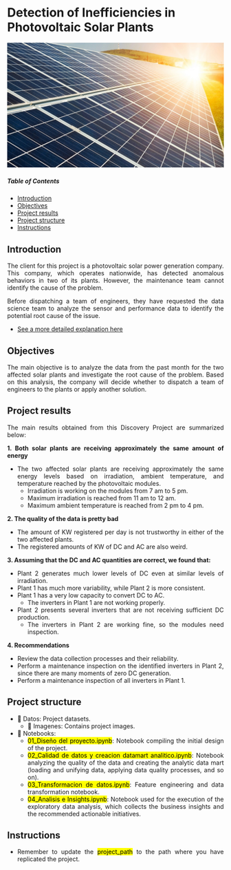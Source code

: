 # Detection of Inefficiencies in Photovoltaic Solar Plants

![featured](https://github.com/pabloelt/detection-inefficiencies-photovoltaic-solar-plants//blob/main/Datos/Imagenes/featured.jpg?raw=true)

##### Table of Contents 
* [Introduction](#introduction)
* [Objectives](#objectives)
* [Project results](#project-results)
* [Project structure](#project-structure)
* [Instructions](#instructions)

<div align="justify"> 
 
## Introduction

The client for this project is a photovoltaic solar power generation company. This company, which operates nationwide, has detected anomalous behaviors in two of its plants. However, the maintenance team cannot identify the cause of the problem.

Before dispatching a team of engineers, they have requested the data science team to analyze the sensor and performance data to identify the potential root cause of the issue.

 * [See a more detailed explanation here](https://pabloelt.github.io/project/project2/)

## Objectives

The main objective is to analyze the data from the past month for the two affected solar plants and investigate the root cause of the problem. Based on this analysis, the company will decide whether to dispatch a team of engineers to the plants or apply another solution.

## Project results

The main results obtained from this Discovery Project are summarized below:

**1. Both solar plants are receiving approximately the same amount of energy**
* The two affected solar plants are receiving approximately the same energy levels based on irradiation, ambient temperature, and temperature reached by the photovoltaic modules.
  * Irradiation is working on the modules from 7 am to 5 pm.
  * Maximum irradiation is reached from 11 am to 12 am.
  * Maximum ambient temperature is reached from 2 pm to 4 pm.

**2. The quality of the data is pretty bad**
* The amount of KW registered per day is not trustworthy in either of the two affected plants.
* The registered amounts of KW of DC and AC are also weird.

**3. Assuming that the DC and AC quantities are correct, we found that:**
* Plant 2 generates much lower levels of DC even at similar levels of irradiation.
* Plant 1 has much more variability, while Plant 2 is more consistent.
* Plant 1 has a very low capacity to convert DC to AC.
  * The inverters in Plant 1 are not working properly.
* Plant 2 presents several inverters that are not receiving sufficient DC production.
  * The inverters in Plant 2 are working fine, so the modules need inspection. 
  
**4. Recommendations**
* Review the data collection processes and their reliability.
* Perform a maintenance inspection on the identified inverters in Plant 2, since there are many moments of zero DC generation.
* Perform a maintenance inspection of all inverters in Plant 1.

## Project structure

* 📁 Datos: Project datasets.
  * 📁 Imagenes: Contains project images.
* 📁 Notebooks:
  * <mark>01_Diseño del proyecto.ipynb</mark>: Notebook compiling the initial design of the project.
  * <mark>02_Calidad de datos y creacion datamart analitico.ipynb</mark>: Notebook analyzing the quality of the data and creating the analytic data mart (loading and unifying data, applying data quality processes, and so on).
  * <mark>03_Transformacion de datos.ipynb</mark>: Feature engineering and data transformation notebook.
  * <mark>04_Analisis e Insights.ipynb</mark>: Notebook used for the execution of the exploratory data analysis, which collects the business insights and the recommended actionable initiatives.

## Instructions

* Remember to update the <mark>project_path</mark> to the path where you have replicated the project.

</div>
